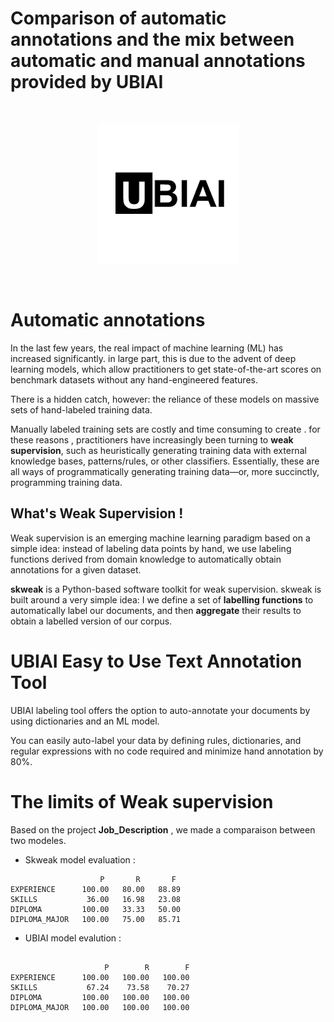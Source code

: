 # Comparison of automatic annotations and the mix between automatic and manual annotations provided by UBIAI

<br>
<p align="center">
   <img alt="skweak logo" src="https://github.com/taghouti-ghofrane/skweak-Weak-supervision-for-NLP/blob/main/data/logo.png"/>
</p><br>

# Automatic annotations
In the last few years, the real impact of machine learning (ML) has increased significantly.
in large part, this is due to the advent of deep learning models, which allow practitioners to get state-of-the-art scores on benchmark datasets without any hand-engineered features.

There is a hidden catch, however: the reliance of these models on massive sets of hand-labeled training data.

Manually labeled training sets are costly and time consuming to create .
for these reasons , practitioners have increasingly been turning to **weak supervision**, such as heuristically generating training data with external knowledge bases, patterns/rules, or other classifiers. Essentially, these are all ways of programmatically generating training data—or, more succinctly, programming training data.

## What's Weak Supervision !

Weak supervision is an emerging machine learning paradigm based on a simple idea: instead of labeling data points by hand, we use labeling functions derived from domain knowledge to automatically obtain annotations for a given dataset.

**skweak**  is a Python-based software toolkit for weak supervision. skweak is built around a very simple idea: I we define a set of **labelling functions** to automatically label our documents, and then **aggregate** their results to obtain a labelled version of our corpus.

# UBIAI Easy to Use Text Annotation Tool

UBIAI labeling tool offers the option to auto-annotate your documents by using dictionaries and an ML model.

You can easily auto-label your data by defining rules, dictionaries, and regular expressions with no code required and minimize hand annotation by 80%.

# The limits of Weak supervision

Based on the project **Job_Description** , we made a comparaison between two modeles.

* Skweak model evaluation :

```
                    P       R       F
EXPERIENCE      100.00   80.00   88.89
SKILLS           36.00   16.98   23.08
DIPLOMA         100.00   33.33   50.00
DIPLOMA_MAJOR   100.00   75.00   85.71
```

* UBIAI model evalution :

```

                     P        R        F
EXPERIENCE      100.00   100.00   100.00
SKILLS           67.24    73.58    70.27
DIPLOMA         100.00   100.00   100.00
DIPLOMA_MAJOR   100.00   100.00   100.00
```

